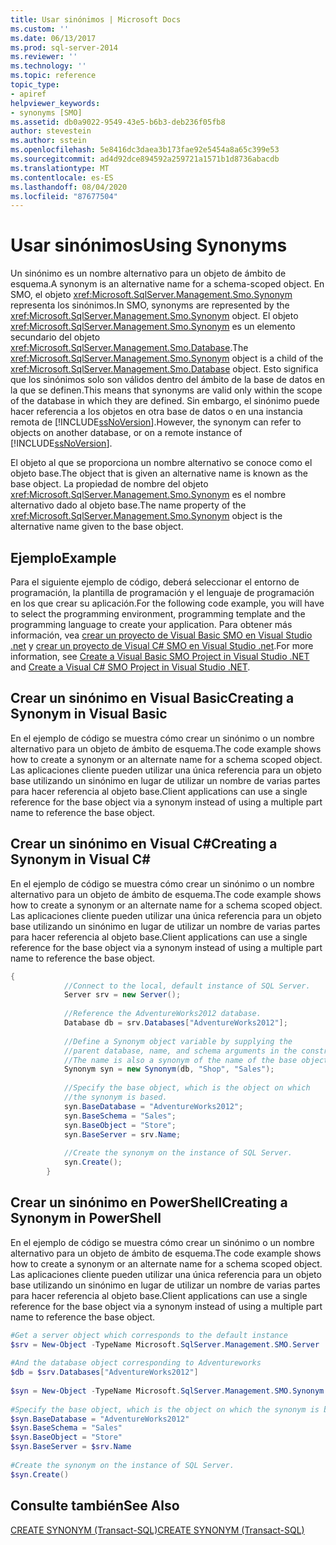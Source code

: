 ```yaml
---
title: Usar sinónimos | Microsoft Docs
ms.custom: ''
ms.date: 06/13/2017
ms.prod: sql-server-2014
ms.reviewer: ''
ms.technology: ''
ms.topic: reference
topic_type:
- apiref
helpviewer_keywords:
- synonyms [SMO]
ms.assetid: db0a9022-9549-43e5-b6b3-deb236f05fb8
author: stevestein
ms.author: sstein
ms.openlocfilehash: 5e8416dc3daea3b173fae92e5454a8a65c399e53
ms.sourcegitcommit: ad4d92dce894592a259721a1571b1d8736abacdb
ms.translationtype: MT
ms.contentlocale: es-ES
ms.lasthandoff: 08/04/2020
ms.locfileid: "87677504"
---
```

# <a name="using-synonyms"></a><span data-ttu-id="50d0a-102">Usar sinónimos</span><span class="sxs-lookup"><span data-stu-id="50d0a-102">Using Synonyms</span></span>
  <span data-ttu-id="50d0a-103">Un sinónimo es un nombre alternativo para un objeto de ámbito de esquema.</span><span class="sxs-lookup"><span data-stu-id="50d0a-103">A synonym is an alternative name for a schema-scoped object.</span></span> <span data-ttu-id="50d0a-104">En SMO, el objeto <xref:Microsoft.SqlServer.Management.Smo.Synonym> representa los sinónimos.</span><span class="sxs-lookup"><span data-stu-id="50d0a-104">In SMO, synonyms are represented by the <xref:Microsoft.SqlServer.Management.Smo.Synonym> object.</span></span> <span data-ttu-id="50d0a-105">El objeto <xref:Microsoft.SqlServer.Management.Smo.Synonym> es un elemento secundario del objeto <xref:Microsoft.SqlServer.Management.Smo.Database>.</span><span class="sxs-lookup"><span data-stu-id="50d0a-105">The <xref:Microsoft.SqlServer.Management.Smo.Synonym> object is a child of the <xref:Microsoft.SqlServer.Management.Smo.Database> object.</span></span> <span data-ttu-id="50d0a-106">Esto significa que los sinónimos solo son válidos dentro del ámbito de la base de datos en la que se definen.</span><span class="sxs-lookup"><span data-stu-id="50d0a-106">This means that synonyms are valid only within the scope of the database in which they are defined.</span></span> <span data-ttu-id="50d0a-107">Sin embargo, el sinónimo puede hacer referencia a los objetos en otra base de datos o en una instancia remota de [!INCLUDE[ssNoVersion](../../../includes/ssnoversion-md.md)].</span><span class="sxs-lookup"><span data-stu-id="50d0a-107">However, the synonym can refer to objects on another database, or on a remote instance of [!INCLUDE[ssNoVersion](../../../includes/ssnoversion-md.md)].</span></span>  
  
 <span data-ttu-id="50d0a-108">El objeto al que se proporciona un nombre alternativo se conoce como el objeto base.</span><span class="sxs-lookup"><span data-stu-id="50d0a-108">The object that is given an alternative name is known as the base object.</span></span> <span data-ttu-id="50d0a-109">La propiedad de nombre del objeto <xref:Microsoft.SqlServer.Management.Smo.Synonym> es el nombre alternativo dado al objeto base.</span><span class="sxs-lookup"><span data-stu-id="50d0a-109">The name property of the <xref:Microsoft.SqlServer.Management.Smo.Synonym> object is the alternative name given to the base object.</span></span>  
  
## <a name="example"></a><span data-ttu-id="50d0a-110">Ejemplo</span><span class="sxs-lookup"><span data-stu-id="50d0a-110">Example</span></span>  
 <span data-ttu-id="50d0a-111">Para el siguiente ejemplo de código, deberá seleccionar el entorno de programación, la plantilla de programación y el lenguaje de programación en los que crear su aplicación.</span><span class="sxs-lookup"><span data-stu-id="50d0a-111">For the following code example, you will have to select the programming environment, programming template and the programming language to create your application.</span></span> <span data-ttu-id="50d0a-112">Para obtener más información, vea [crear un proyecto de Visual Basic SMO en Visual Studio .net](../../../database-engine/dev-guide/create-a-visual-basic-smo-project-in-visual-studio-net.md) y [crear un proyecto de Visual C&#35; SMO en Visual Studio .net](../how-to-create-a-visual-csharp-smo-project-in-visual-studio-net.md).</span><span class="sxs-lookup"><span data-stu-id="50d0a-112">For more information, see [Create a Visual Basic SMO Project in Visual Studio .NET](../../../database-engine/dev-guide/create-a-visual-basic-smo-project-in-visual-studio-net.md) and [Create a Visual C&#35; SMO Project in Visual Studio .NET](../how-to-create-a-visual-csharp-smo-project-in-visual-studio-net.md).</span></span>  
  
## <a name="creating-a-synonym-in-visual-basic"></a><span data-ttu-id="50d0a-113">Crear un sinónimo en Visual Basic</span><span class="sxs-lookup"><span data-stu-id="50d0a-113">Creating a Synonym in Visual Basic</span></span>  
 <span data-ttu-id="50d0a-114">En el ejemplo de código se muestra cómo crear un sinónimo o un nombre alternativo para un objeto de ámbito de esquema.</span><span class="sxs-lookup"><span data-stu-id="50d0a-114">The code example shows how to create a synonym or an alternate name for a schema scoped object.</span></span> <span data-ttu-id="50d0a-115">Las aplicaciones cliente pueden utilizar una única referencia para un objeto base utilizando un sinónimo en lugar de utilizar un nombre de varias partes para hacer referencia al objeto base.</span><span class="sxs-lookup"><span data-stu-id="50d0a-115">Client applications can use a single reference for the base object via a synonym instead of using a multiple part name to reference the base object.</span></span>  
  
<!-- TODO: review snippet reference  [!CODE [SMO How to#SMO_VBSynonyms1](SMO How to#SMO_VBSynonyms1)]  -->  
  
## <a name="creating-a-synonym-in-visual-c"></a><span data-ttu-id="50d0a-116">Crear un sinónimo en Visual C#</span><span class="sxs-lookup"><span data-stu-id="50d0a-116">Creating a Synonym in Visual C#</span></span>  
 <span data-ttu-id="50d0a-117">En el ejemplo de código se muestra cómo crear un sinónimo o un nombre alternativo para un objeto de ámbito de esquema.</span><span class="sxs-lookup"><span data-stu-id="50d0a-117">The code example shows how to create a synonym or an alternate name for a schema scoped object.</span></span> <span data-ttu-id="50d0a-118">Las aplicaciones cliente pueden utilizar una única referencia para un objeto base utilizando un sinónimo en lugar de utilizar un nombre de varias partes para hacer referencia al objeto base.</span><span class="sxs-lookup"><span data-stu-id="50d0a-118">Client applications can use a single reference for the base object via a synonym instead of using a multiple part name to reference the base object.</span></span>  
  
```csharp
{  
            //Connect to the local, default instance of SQL Server.   
            Server srv = new Server();  
  
            //Reference the AdventureWorks2012 database.   
            Database db = srv.Databases["AdventureWorks2012"];  
  
            //Define a Synonym object variable by supplying the   
            //parent database, name, and schema arguments in the constructor.   
            //The name is also a synonym of the name of the base object.   
            Synonym syn = new Synonym(db, "Shop", "Sales");  
  
            //Specify the base object, which is the object on which   
            //the synonym is based.   
            syn.BaseDatabase = "AdventureWorks2012";  
            syn.BaseSchema = "Sales";  
            syn.BaseObject = "Store";  
            syn.BaseServer = srv.Name;  
  
            //Create the synonym on the instance of SQL Server.   
            syn.Create();  
        }  
```  
  
## <a name="creating-a-synonym-in-powershell"></a><span data-ttu-id="50d0a-119">Crear un sinónimo en PowerShell</span><span class="sxs-lookup"><span data-stu-id="50d0a-119">Creating a Synonym in PowerShell</span></span>  
 <span data-ttu-id="50d0a-120">En el ejemplo de código se muestra cómo crear un sinónimo o un nombre alternativo para un objeto de ámbito de esquema.</span><span class="sxs-lookup"><span data-stu-id="50d0a-120">The code example shows how to create a synonym or an alternate name for a schema scoped object.</span></span> <span data-ttu-id="50d0a-121">Las aplicaciones cliente pueden utilizar una única referencia para un objeto base utilizando un sinónimo en lugar de utilizar un nombre de varias partes para hacer referencia al objeto base.</span><span class="sxs-lookup"><span data-stu-id="50d0a-121">Client applications can use a single reference for the base object via a synonym instead of using a multiple part name to reference the base object.</span></span>  
  
```powershell
#Get a server object which corresponds to the default instance  
$srv = New-Object -TypeName Microsoft.SqlServer.Management.SMO.Server  
  
#And the database object corresponding to Adventureworks  
$db = $srv.Databases["AdventureWorks2012"]  
  
$syn = New-Object -TypeName Microsoft.SqlServer.Management.SMO.Synonym -ArgumentList $db, "Shop", "Sales"  
  
#Specify the base object, which is the object on which the synonym is based.  
$syn.BaseDatabase = "AdventureWorks2012"  
$syn.BaseSchema = "Sales"  
$syn.BaseObject = "Store"  
$syn.BaseServer = $srv.Name  
  
#Create the synonym on the instance of SQL Server.  
$syn.Create()  
```  
  
## <a name="see-also"></a><span data-ttu-id="50d0a-122">Consulte también</span><span class="sxs-lookup"><span data-stu-id="50d0a-122">See Also</span></span>  
 [<span data-ttu-id="50d0a-123">CREATE SYNONYM &#40;Transact-SQL&#41;</span><span class="sxs-lookup"><span data-stu-id="50d0a-123">CREATE SYNONYM &#40;Transact-SQL&#41;</span></span>](/sql/t-sql/statements/create-synonym-transact-sql)  
